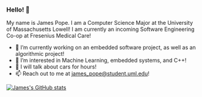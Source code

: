 ### Hello! 👋

My name is James Pope. I am a Computer Science Major at the University of Massachusetts Lowell!
I am currently an incoming Software Engineering Co-op at Fresenius Medical Care!
<!--
**jpope15/jpope15** is a ✨ _special_ ✨ repository because its `README.md` (this file) appears on your GitHub profile.
-->

- 🔭 I’m currently working on an embedded software project, as well as an algorithmic project!
- 🌱 I’m interested in Machine Learning, embedded systems, and C++!
- 💬 I will talk about cars for hours!
- 📫 Reach out to me at james_pope@student.uml.edu!

[![James's GitHub stats](https://github-readme-stats.vercel.app/api?username=jpope15)](https://github.com/anuraghazra/github-readme-stats)
